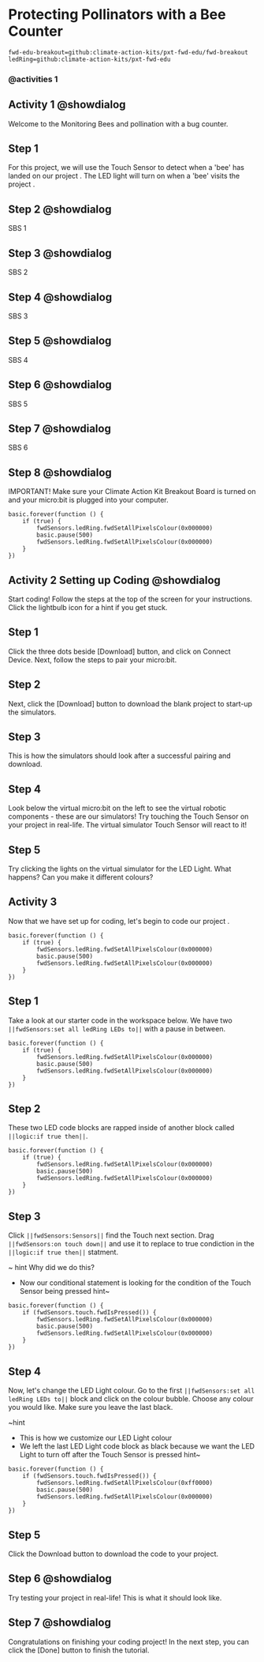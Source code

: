 # Protecting Pollinators with a Bee Counter
```package
fwd-edu-breakout=github:climate-action-kits/pxt-fwd-edu/fwd-breakout
ledRing=github:climate-action-kits/pxt-fwd-edu
```
### @activities 1 

## Activity 1 @showdialog 
Welcome to the Monitoring Bees and pollination with a bug counter. 

## Step 1 
For this project, we will use the Touch Sensor to detect when a 'bee' has landed on our project .  The LED light will turn on when a 'bee' visits the project .

## Step 2 @showdialog 
SBS 1 

## Step 3 @showdialog 
SBS 2 

## Step 4 @showdialog 
SBS 3 

## Step 5 @showdialog 
SBS 4

## Step 6 @showdialog 
SBS 5 

## Step 7 @showdialog 
SBS 6 

## Step 8 @showdialog 
IMPORTANT! Make sure your Climate Action Kit Breakout Board is turned on and your micro:bit is plugged into your computer. 


```package 
basic.forever(function () {
    if (true) {
        fwdSensors.ledRing.fwdSetAllPixelsColour(0x000000)
        basic.pause(500)
        fwdSensors.ledRing.fwdSetAllPixelsColour(0x000000)
    }
})
```
## Activity 2 Setting up Coding @showdialog 
Start coding! Follow the steps at the top of the screen for your instructions. Click the lightbulb icon for a hint if you get stuck. 

## Step 1 
Click the three dots beside [Download] button, and click on Connect Device. Next, follow the steps to pair your micro:bit. 

## Step 2 
Next, click the [Download] button to download the blank project to start-up the simulators. 

## Step 3 
This is how the simulators should look after a successful pairing and download. 

## Step 4 
Look below the virtual micro:bit on the left to see the virtual robotic components - these are our simulators! Try touching the Touch Sensor on your project in real-life. The virtual simulator Touch Sensor will react to it! 

## Step 5 
Try clicking the lights on the virtual simulator for the LED Light. What happens? Can you make it different colours?

## Activity 3 
Now that we have set up for coding, let's begin to code our project . 

```blocks 
basic.forever(function () {
    if (true) {
        fwdSensors.ledRing.fwdSetAllPixelsColour(0x000000)
        basic.pause(500)
        fwdSensors.ledRing.fwdSetAllPixelsColour(0x000000)
    }
})
```

## Step 1 
Take a look at our starter code in the workspace below. We have two ``||fwdSensors:set all ledRing LEDs to||`` with a pause in between. 

```blocks
basic.forever(function () {
    if (true) {
        fwdSensors.ledRing.fwdSetAllPixelsColour(0x000000)
        basic.pause(500)
        fwdSensors.ledRing.fwdSetAllPixelsColour(0x000000)
    }
})
```


## Step 2 
These two LED code blocks are rapped inside of another block called ``||logic:if true then||``.  

```blocks
basic.forever(function () {
    if (true) {
        fwdSensors.ledRing.fwdSetAllPixelsColour(0x000000)
        basic.pause(500)
        fwdSensors.ledRing.fwdSetAllPixelsColour(0x000000)
    }
})
```
## Step 3 
Click ``||fwdSensors:Sensors||`` find the Touch next section. Drag ``||fwdSensors:on touch down||`` and use it to replace to true condiction in the ``||logic:if true then||`` statment. 

~ hint Why did we do this?
- Now our conditional statement is looking for the condition of the Touch Sensor being pressed
  hint~
  
```blocks
basic.forever(function () {
    if (fwdSensors.touch.fwdIsPressed()) {
        fwdSensors.ledRing.fwdSetAllPixelsColour(0x000000)
        basic.pause(500)
        fwdSensors.ledRing.fwdSetAllPixelsColour(0x000000)
    }
})
```
## Step 4
Now, let's change the LED Light colour. Go to the first ``||fwdSensors:set all ledRing LEDs to||`` block and click on the colour bubble. Choose any colour you would like. Make sure you leave the last  black. 

~hint 
- This is how we customize our LED Light colour 
- We left the last LED Light code block as black because we want the LED Light to turn off after the Touch Sensor is pressed
hint~

```blocks
basic.forever(function () {
    if (fwdSensors.touch.fwdIsPressed()) {
        fwdSensors.ledRing.fwdSetAllPixelsColour(0xff0000)
        basic.pause(500)
        fwdSensors.ledRing.fwdSetAllPixelsColour(0x000000)
    }
})
``` 
## Step 5 
Click the Download button to download the code to your project.

## Step 6 @showdialog 
Try testing your project in real-life! This is what it should look like.  


## Step 7 @showdialog 
Congratulations on finishing your coding project! 
In the next step, you can click the [Done] button to finish the tutorial.





